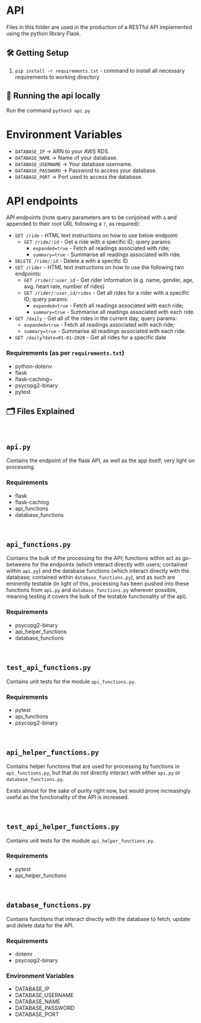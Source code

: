 # API
Files in this folder are used in the production of a RESTful API implemented using the python library Flask.

## :hammer_and_wrench: Getting Setup

1. `pip install -r requirements.txt` - command to install all necessary requirements to working directory

## 🏃 Running the api locally

Run the command `python3 api.py`

# Environment Variables
- `DATABASE_IP` -> ARN to your AWS RDS.
- `DATABASE_NAME` -> Name of your database.
- `DATABASE_USERNAME` -> Your database username.
- `DATABASE_PASSWORD` -> Password to access your database.
- `DATABASE_PORT` -> Port used to access the database.

# API endpoints

API endpoints (note query parameters are to be conjoined with `&` and appended to their root URL following a `?`, as required):
 - `GET /ride` - HTML text instructions on how to use below endpoint:
    - `GET /ride/:id` - Get a ride with a specific ID; query params:
        - `expanded=true` - Fetch all readings associated with ride;
        - `summary=true` - Summarise all readings associated with ride.
 - `DELETE /ride/:id` - Delete a with a specific ID
 - `GET /rider` - HTML text instructions on how to use the following two endpoints:
    - `GET /rider/:user_id` - Get rider information (e.g. name, gender, age, avg. heart rate, number of rides)
    - `GET /rider/:user_id/rides` - Get all rides for a rider with a specific ID; query params:
        - `expanded=true` - Fetch all readings associated with each ride;
        - `summary=true` - Summarise all readings associated with each ride.
 - `GET /daily` - Get all of the rides in the current day; query params:
    - `expanded=true` - Fetch all readings associated with each ride;
    - `summary=true` - Summarise all readings associated with each ride.
 - `GET /daily?date=01-01-2020` - Get all rides for a specific date

### Requirements (as per `requirements.txt`)
- python-dotenv
- flask
- flask-caching~
- psycopg2-binary
- pytest

## :card_index_dividers: Files Explained
<br>

 ## `api.py`
 Contains the endpoint of the flask API, as well as the app itself; very light on processing.

 ### Requirements
 - flask
 - flask-caching
 - api_functions
 - database_functions

<br>

 ## `api_functions.py`
 Contains the bulk of the processing for the API; functions within act as go-betweens for the endpoints (which interact directly with users; contained within `api.py`) and the database functions (which interact directly with the database; contained within `database_functions.py`), and as such are eminently testable (in light of this, processing has been pushed into these functions from `api.py` and `database_functions.py` wherever possible, meaning testing it covers the bulk of the testable functionality of the api).

 ### Requirements
 - psycopg2-binary
 - api_helper_functions
 - database_functions

<br>

 ## `test_api_functions.py`
 Contains unit tests for the module `api_functions.py`.

 ### Requirements
 - pytest
 - api_functions
 - psycopg2-binary

<br>

 ## `api_helper_functions.py`
 Contains helper functions that are used for processing by functions in `api_functions.py`, but that do not directly interact with either `api.py` or `database_functions.py`.

 Exists almost for the sake of purity right now, but would prove increasingly useful as the functionality of the API is increased.

<br>

 ## `test_api_helper_functions.py`
 Contains unit tests for the module `api_helper_functions.py`.

 ### Requirements
 - pytest
 - api_helper_functions

<br>

## `database_functions.py`
Contains functions that interact directly with the database to fetch, update and delete data for the API.

### Requirements
- dotenv
- psycopg2-binary

### Environment Variables
- DATABASE_IP
- DATABASE_USERNAME
- DATABASE_NAME
- DATABASE_PASSWORD
- DATABASE_PORT
